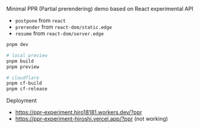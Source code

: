 Minimal PPR (Partial prerendering) demo based on React experimental API

- `postpone` from `react`
- `prerender` from `react-dom/static.edge`
- `resume` from `react-dom/server.edge`

```sh
pnpm dev

# local preview
pnpm build
pnpm preview

# cloudflare
pnpm cf-build
pnpm cf-release
```

Deployment

- https://ppr-experiment.hiro18181.workers.dev/?ppr
- https://ppr-experiment-hiroshi.vercel.app/?ppr (not working)
